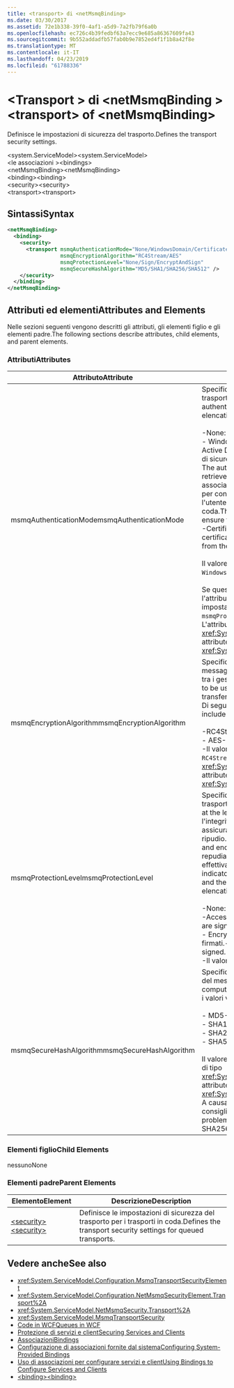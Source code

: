 ```yaml
---
title: <transport> di <netMsmqBinding>
ms.date: 03/30/2017
ms.assetid: 72e1b338-39f0-4af1-a5d9-7a2fb79f6a0b
ms.openlocfilehash: ec726c4b39fedbf63a7ecc9e685a86367609fa43
ms.sourcegitcommit: 9b552addadfb57fab0b9e7852ed4f1f1b8a42f8e
ms.translationtype: MT
ms.contentlocale: it-IT
ms.lasthandoff: 04/23/2019
ms.locfileid: "61788336"
---
```

# <a name="transport-of-netmsmqbinding"></a><span data-ttu-id="65a54-102">\<Transport > di \<netMsmqBinding ></span><span class="sxs-lookup"><span data-stu-id="65a54-102">\<transport> of \<netMsmqBinding></span></span>
<span data-ttu-id="65a54-103">Definisce le impostazioni di sicurezza del trasporto.</span><span class="sxs-lookup"><span data-stu-id="65a54-103">Defines the transport security settings.</span></span>  
  
 <span data-ttu-id="65a54-104">\<system.ServiceModel></span><span class="sxs-lookup"><span data-stu-id="65a54-104">\<system.ServiceModel></span></span>  
<span data-ttu-id="65a54-105">\<le associazioni ></span><span class="sxs-lookup"><span data-stu-id="65a54-105">\<bindings></span></span>  
<span data-ttu-id="65a54-106">\<netMsmqBinding></span><span class="sxs-lookup"><span data-stu-id="65a54-106">\<netMsmqBinding></span></span>  
<span data-ttu-id="65a54-107">\<binding></span><span class="sxs-lookup"><span data-stu-id="65a54-107">\<binding></span></span>  
<span data-ttu-id="65a54-108">\<security></span><span class="sxs-lookup"><span data-stu-id="65a54-108">\<security></span></span>  
<span data-ttu-id="65a54-109">\<transport></span><span class="sxs-lookup"><span data-stu-id="65a54-109">\<transport></span></span>  
  
## <a name="syntax"></a><span data-ttu-id="65a54-110">Sintassi</span><span class="sxs-lookup"><span data-stu-id="65a54-110">Syntax</span></span>  
  
```xml  
<netMsmqBinding>
  <binding>
    <security>
      <transport msmqAuthenticationMode="None/WindowsDomain/Certificate"
                 msmqEncryptionAlgorithm="RC4Stream/AES"
                 msmqProtectionLevel="None/Sign/EncryptAndSign"
                 msmqSecureHashAlgorithm="MD5/SHA1/SHA256/SHA512" />
    </security>
  </binding>
</netMsmqBinding>
```  
  
## <a name="attributes-and-elements"></a><span data-ttu-id="65a54-111">Attributi ed elementi</span><span class="sxs-lookup"><span data-stu-id="65a54-111">Attributes and Elements</span></span>  
 <span data-ttu-id="65a54-112">Nelle sezioni seguenti vengono descritti gli attributi, gli elementi figlio e gli elementi padre.</span><span class="sxs-lookup"><span data-stu-id="65a54-112">The following sections describe attributes, child elements, and parent elements.</span></span>  
  
### <a name="attributes"></a><span data-ttu-id="65a54-113">Attributi</span><span class="sxs-lookup"><span data-stu-id="65a54-113">Attributes</span></span>  
  
|<span data-ttu-id="65a54-114">Attributo</span><span class="sxs-lookup"><span data-stu-id="65a54-114">Attribute</span></span>|<span data-ttu-id="65a54-115">Descrizione</span><span class="sxs-lookup"><span data-stu-id="65a54-115">Description</span></span>|  
|---------------|-----------------|  
|<span data-ttu-id="65a54-116">msmqAuthenticationMode</span><span class="sxs-lookup"><span data-stu-id="65a54-116">msmqAuthenticationMode</span></span>|<span data-ttu-id="65a54-117">Specifica come deve essere autenticato il messaggio dal trasporto MSMQ.</span><span class="sxs-lookup"><span data-stu-id="65a54-117">Specifies how the message must be authenticated by the MSMQ transport.</span></span> <span data-ttu-id="65a54-118">Di seguito vengono elencati i valori validi:</span><span class="sxs-lookup"><span data-stu-id="65a54-118">Valid values include the following:</span></span><br /><br /> <span data-ttu-id="65a54-119">-None: Nessuna autenticazione.</span><span class="sxs-lookup"><span data-stu-id="65a54-119">-   None: No authentication.</span></span><br /><span data-ttu-id="65a54-120">-   WindowsDomain: Il meccanismo di autenticazione Usa Active Directory per recuperare il certificato X.509 per l'ID di sicurezza associata al messaggio.</span><span class="sxs-lookup"><span data-stu-id="65a54-120">-   WindowsDomain: The authentication mechanism uses Active Directory to retrieve the X.509 certificate for the security identifier associated with the message.</span></span> <span data-ttu-id="65a54-121">Questo viene quindi utilizzo per controllare l'ACL della coda in modo da garantire che l'utente disponga dell'autorizzazione per scrivere sulla coda.</span><span class="sxs-lookup"><span data-stu-id="65a54-121">This is then used to check the ACL of the queue to ensure the user has write permission for the queue.</span></span><br /><span data-ttu-id="65a54-122">-Certificato: Il canale recupera il certificato dall'archivio certificati.</span><span class="sxs-lookup"><span data-stu-id="65a54-122">-   Certificate: The channel retrieves the certificate from the certificate store.</span></span><br /><br /> <span data-ttu-id="65a54-123">Il valore predefinito è `WindowsDomain`.</span><span class="sxs-lookup"><span data-stu-id="65a54-123">The default is `WindowsDomain`.</span></span><br /><br /> <span data-ttu-id="65a54-124">Se questo attributo viene impostato su `None`, anche l'attributo dell'attributo `msmqProtectionLevel` deve essere impostato su `None`.</span><span class="sxs-lookup"><span data-stu-id="65a54-124">If this attribute is set to `None`, the `msmqProtectionLevel` attribute must also be set to `None`.</span></span> <span data-ttu-id="65a54-125">L'attributo è di tipo <xref:System.ServiceModel.MsmqAuthenticationMode>.</span><span class="sxs-lookup"><span data-stu-id="65a54-125">This attribute is of type <xref:System.ServiceModel.MsmqAuthenticationMode></span></span>|  
|<span data-ttu-id="65a54-126">msmqEncryptionAlgorithm</span><span class="sxs-lookup"><span data-stu-id="65a54-126">msmqEncryptionAlgorithm</span></span>|<span data-ttu-id="65a54-127">Specifica l'algoritmo da usare per la crittografia del messaggio in transito durante il trasferimento dei messaggi tra i gestori della coda dei messaggi.</span><span class="sxs-lookup"><span data-stu-id="65a54-127">Specifies the algorithm to be used for message encryption on the wire when transferring messages between message queue managers.</span></span> <span data-ttu-id="65a54-128">Di seguito vengono elencati i valori validi:</span><span class="sxs-lookup"><span data-stu-id="65a54-128">Valid values include the following:</span></span><br /><br /> <span data-ttu-id="65a54-129">-RC4Stream</span><span class="sxs-lookup"><span data-stu-id="65a54-129">-   RC4Stream</span></span><br /><span data-ttu-id="65a54-130">-   AES</span><span class="sxs-lookup"><span data-stu-id="65a54-130">-   AES</span></span><br /><span data-ttu-id="65a54-131">-Il valore predefinito è `RC4Stream`.</span><span class="sxs-lookup"><span data-stu-id="65a54-131">-   The default value is `RC4Stream`.</span></span> <span data-ttu-id="65a54-132">L'attributo è di tipo <xref:System.ServiceModel.MsmqEncryptionAlgorithm>.</span><span class="sxs-lookup"><span data-stu-id="65a54-132">This attribute is of type <xref:System.ServiceModel.MsmqEncryptionAlgorithm>.</span></span>|  
|<span data-ttu-id="65a54-133">msmqProtectionLevel</span><span class="sxs-lookup"><span data-stu-id="65a54-133">msmqProtectionLevel</span></span>|<span data-ttu-id="65a54-134">Specifica il metodo di sicurezza dei messaggi al livello del trasporto MSMQ.</span><span class="sxs-lookup"><span data-stu-id="65a54-134">Specifies the way messages are secured at the level of the MSMQ transport.</span></span> <span data-ttu-id="65a54-135">La crittografia assicura l'integrità del messaggio, mentre la firma e la crittografa assicurano l'integrità del messaggio e il non ripudio.</span><span class="sxs-lookup"><span data-stu-id="65a54-135">Encryption ensures message integrity, while sign and encrypt ensures both message integrity and non-repudiation.</span></span> <span data-ttu-id="65a54-136">Ciò significa che il messaggio proviene effettivamente dal mittente e il mittente è quello indicato.</span><span class="sxs-lookup"><span data-stu-id="65a54-136">That is, the message indeed came from the sender and the sender is who he says he is.</span></span> <span data-ttu-id="65a54-137">Di seguito vengono elencati i valori validi:</span><span class="sxs-lookup"><span data-stu-id="65a54-137">Valid values include the following:</span></span><br /><br /> <span data-ttu-id="65a54-138">-None: Nessuna protezione.</span><span class="sxs-lookup"><span data-stu-id="65a54-138">-   None: No protection.</span></span><br /><span data-ttu-id="65a54-139">-Accesso: I messaggi vengono firmati.</span><span class="sxs-lookup"><span data-stu-id="65a54-139">-   Sign: Messages are signed.</span></span><br /><span data-ttu-id="65a54-140">-   EncryptAndSign: I messaggi vengono crittografati e firmati.</span><span class="sxs-lookup"><span data-stu-id="65a54-140">-   EncryptAndSign: Messages are encrypted and signed.</span></span><br /><span data-ttu-id="65a54-141">-Il valore predefinito è `Sign`.</span><span class="sxs-lookup"><span data-stu-id="65a54-141">-   The default is `Sign`.</span></span>|  
|<span data-ttu-id="65a54-142">msmqSecureHashAlgorithm</span><span class="sxs-lookup"><span data-stu-id="65a54-142">msmqSecureHashAlgorithm</span></span>|<span data-ttu-id="65a54-143">Specifica l'algoritmo hash da usare per il calcolo del digest del messaggio.</span><span class="sxs-lookup"><span data-stu-id="65a54-143">Specifies the hash algorithm to be used for computing the message digest.</span></span> <span data-ttu-id="65a54-144">Di seguito vengono elencati i valori validi:</span><span class="sxs-lookup"><span data-stu-id="65a54-144">Valid values include the following:</span></span><br /><br /> <span data-ttu-id="65a54-145">-   MD5</span><span class="sxs-lookup"><span data-stu-id="65a54-145">-   MD5</span></span><br /><span data-ttu-id="65a54-146">-   SHA1</span><span class="sxs-lookup"><span data-stu-id="65a54-146">-   SHA1</span></span><br /><span data-ttu-id="65a54-147">-   SHA256</span><span class="sxs-lookup"><span data-stu-id="65a54-147">-   SHA256</span></span><br /><span data-ttu-id="65a54-148">-   SHA512</span><span class="sxs-lookup"><span data-stu-id="65a54-148">-   SHA512</span></span><br /><br /> <span data-ttu-id="65a54-149">Il valore predefinito è `SHA1`.</span><span class="sxs-lookup"><span data-stu-id="65a54-149">The default is `SHA1`.</span></span> <span data-ttu-id="65a54-150">L'attributo è di tipo <xref:System.ServiceModel.MsmqSecureHashAlgorithm>.</span><span class="sxs-lookup"><span data-stu-id="65a54-150">This attribute is of type <xref:System.ServiceModel.MsmqSecureHashAlgorithm>.</span></span><br><span data-ttu-id="65a54-151">A causa di problemi di conflitto di MD5 e SHA1, Microsoft consiglia SHA256 o versione successiva.</span><span class="sxs-lookup"><span data-stu-id="65a54-151">Due to collision problems with MD5 and SHA1, Microsoft recommends SHA256 or better.</span></span>|  
  
### <a name="child-elements"></a><span data-ttu-id="65a54-152">Elementi figlio</span><span class="sxs-lookup"><span data-stu-id="65a54-152">Child Elements</span></span>  
 <span data-ttu-id="65a54-153">nessuno</span><span class="sxs-lookup"><span data-stu-id="65a54-153">None</span></span>  
  
### <a name="parent-elements"></a><span data-ttu-id="65a54-154">Elementi padre</span><span class="sxs-lookup"><span data-stu-id="65a54-154">Parent Elements</span></span>  
  
|<span data-ttu-id="65a54-155">Elemento</span><span class="sxs-lookup"><span data-stu-id="65a54-155">Element</span></span>|<span data-ttu-id="65a54-156">Descrizione</span><span class="sxs-lookup"><span data-stu-id="65a54-156">Description</span></span>|  
|-------------|-----------------|  
|[<span data-ttu-id="65a54-157">\<security></span><span class="sxs-lookup"><span data-stu-id="65a54-157">\<security></span></span>](../../../../../docs/framework/configure-apps/file-schema/wcf/security-of-netmsmqbinding.md)|<span data-ttu-id="65a54-158">Definisce le impostazioni di sicurezza del trasporto per i trasporti in coda.</span><span class="sxs-lookup"><span data-stu-id="65a54-158">Defines the transport security settings for queued transports.</span></span>|  
  
## <a name="see-also"></a><span data-ttu-id="65a54-159">Vedere anche</span><span class="sxs-lookup"><span data-stu-id="65a54-159">See also</span></span>

- <xref:System.ServiceModel.Configuration.MsmqTransportSecurityElement>
- <xref:System.ServiceModel.Configuration.NetMsmqSecurityElement.Transport%2A>
- <xref:System.ServiceModel.NetMsmqSecurity.Transport%2A>
- <xref:System.ServiceModel.MsmqTransportSecurity>
- [<span data-ttu-id="65a54-160">Code in WCF</span><span class="sxs-lookup"><span data-stu-id="65a54-160">Queues in WCF</span></span>](../../../../../docs/framework/wcf/feature-details/queues-in-wcf.md)
- [<span data-ttu-id="65a54-161">Protezione di servizi e client</span><span class="sxs-lookup"><span data-stu-id="65a54-161">Securing Services and Clients</span></span>](../../../../../docs/framework/wcf/feature-details/securing-services-and-clients.md)
- [<span data-ttu-id="65a54-162">Associazioni</span><span class="sxs-lookup"><span data-stu-id="65a54-162">Bindings</span></span>](../../../../../docs/framework/wcf/bindings.md)
- [<span data-ttu-id="65a54-163">Configurazione di associazioni fornite dal sistema</span><span class="sxs-lookup"><span data-stu-id="65a54-163">Configuring System-Provided Bindings</span></span>](../../../../../docs/framework/wcf/feature-details/configuring-system-provided-bindings.md)
- [<span data-ttu-id="65a54-164">Uso di associazioni per configurare servizi e client</span><span class="sxs-lookup"><span data-stu-id="65a54-164">Using Bindings to Configure Services and Clients</span></span>](../../../../../docs/framework/wcf/using-bindings-to-configure-services-and-clients.md)
- [<span data-ttu-id="65a54-165">\<binding></span><span class="sxs-lookup"><span data-stu-id="65a54-165">\<binding></span></span>](../../../../../docs/framework/misc/binding.md)
